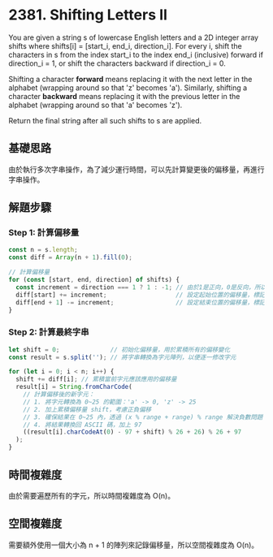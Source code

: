 # 2381. Shifting Letters II

You are given a string s of lowercase English letters and a 2D integer array shifts where shifts[i] = [start_i, end_i, direction_i]. 
For every i, shift the characters in s from the index start_i to the index end_i (inclusive) forward if direction_i = 1, or shift the characters backward if direction_i = 0.

Shifting a character **forward** means replacing it with the next letter in the alphabet (wrapping around so that 'z' becomes 'a'). 
Similarly, shifting a character **backward** means replacing it with the previous letter in the alphabet (wrapping around so that 'a' becomes 'z').

Return the final string after all such shifts to s are applied.

## 基礎思路
由於執行多次字串操作，為了減少運行時間，可以先計算變更後的偏移量，再進行字串操作。

## 解題步驟

### Step 1: 計算偏移量

```typescript
const n = s.length;
const diff = Array(n + 1).fill(0);

// 計算偏移量
for (const [start, end, direction] of shifts) {
  const increment = direction === 1 ? 1 : -1; // 由於1是正向，0是反向，所以可以直接用1和-1代表增加和減少
  diff[start] += increment;                   // 設定起始位置的偏移量，標記 start 後的偏移量
  diff[end + 1] -= increment;                 // 設定結束位置的偏移量，標記需要復原的 end + 1 後的偏移量，所以用 -increment
}
```

### Step 2: 計算最終字串

```typescript
let shift = 0;              // 初始化偏移量，用於累積所有的偏移變化
const result = s.split(''); // 將字串轉換為字元陣列，以便逐一修改字元

for (let i = 0; i < n; i++) {
  shift += diff[i]; // 累積當前字元應該應用的偏移量
  result[i] = String.fromCharCode(
    // 計算偏移後的新字元：
    // 1. 將字元轉換為 0~25 的範圍：'a' -> 0, 'z' -> 25
    // 2. 加上累積偏移量 shift，考慮正負偏移
    // 3. 確保結果在 0~25 內，透過 (x % range + range) % range 解決負數問題
    // 4. 將結果轉換回 ASCII 碼，加上 97
    ((result[i].charCodeAt(0) - 97 + shift) % 26 + 26) % 26 + 97
  );
}
```

## 時間複雜度
由於需要遍歷所有的字元，所以時間複雜度為 O(n)。

## 空間複雜度
需要額外使用一個大小為 n + 1 的陣列來記錄偏移量，所以空間複雜度為 O(n)。
